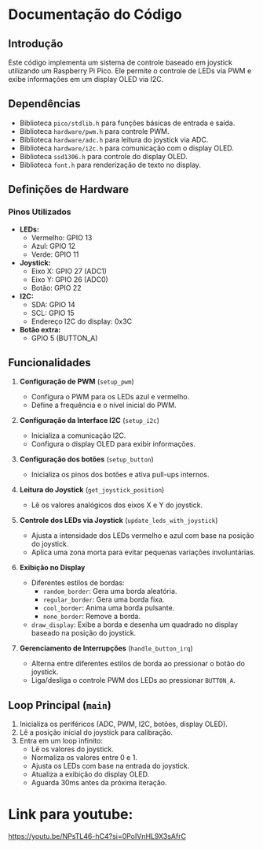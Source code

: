 # Documentação do Código

## Introdução
Este código implementa um sistema de controle baseado em joystick utilizando um Raspberry Pi Pico. Ele permite o controle de LEDs via PWM e exibe informações em um display OLED via I2C.

## Dependências
- Biblioteca `pico/stdlib.h` para funções básicas de entrada e saída.
- Biblioteca `hardware/pwm.h` para controle PWM.
- Biblioteca `hardware/adc.h` para leitura do joystick via ADC.
- Biblioteca `hardware/i2c.h` para comunicação com o display OLED.
- Biblioteca `ssd1306.h` para controle do display OLED.
- Biblioteca `font.h` para renderização de texto no display.

## Definições de Hardware
### Pinos Utilizados
- **LEDs:**
  - Vermelho: GPIO 13
  - Azul: GPIO 12
  - Verde: GPIO 11
- **Joystick:**
  - Eixo X: GPIO 27 (ADC1)
  - Eixo Y: GPIO 26 (ADC0)
  - Botão: GPIO 22
- **I2C:**
  - SDA: GPIO 14
  - SCL: GPIO 15
  - Endereço I2C do display: 0x3C
- **Botão extra:**
  - GPIO 5 (BUTTON_A)

## Funcionalidades
1. **Configuração de PWM** (`setup_pwm`)
   - Configura o PWM para os LEDs azul e vermelho.
   - Define a frequência e o nível inicial do PWM.

2. **Configuração da Interface I2C** (`setup_i2c`)
   - Inicializa a comunicação I2C.
   - Configura o display OLED para exibir informações.

3. **Configuração dos botões** (`setup_button`)
   - Inicializa os pinos dos botões e ativa pull-ups internos.

4. **Leitura do Joystick** (`get_joystick_position`)
   - Lê os valores analógicos dos eixos X e Y do joystick.

5. **Controle dos LEDs via Joystick** (`update_leds_with_joystick`)
   - Ajusta a intensidade dos LEDs vermelho e azul com base na posição do joystick.
   - Aplica uma zona morta para evitar pequenas variações involuntárias.

6. **Exibição no Display**
   - Diferentes estilos de bordas:
     - `random_border`: Gera uma borda aleatória.
     - `regular_border`: Gera uma borda fixa.
     - `cool_border`: Anima uma borda pulsante.
     - `none_border`: Remove a borda.
   - `draw_display`: Exibe a borda e desenha um quadrado no display baseado na posição do joystick.

7. **Gerenciamento de Interrupções** (`handle_button_irq`)
   - Alterna entre diferentes estilos de borda ao pressionar o botão do joystick.
   - Liga/desliga o controle PWM dos LEDs ao pressionar `BUTTON_A`.

## Loop Principal (`main`)
1. Inicializa os periféricos (ADC, PWM, I2C, botões, display OLED).
2. Lê a posição inicial do joystick para calibração.
3. Entra em um loop infinito:
   - Lê os valores do joystick.
   - Normaliza os valores entre 0 e 1.
   - Ajusta os LEDs com base na entrada do joystick.
   - Atualiza a exibição do display OLED.
   - Aguarda 30ms antes da próxima iteração.

# Link para youtube:
https://youtu.be/NPsTL46-hC4?si=0PoIVnHL9X3sAfrC
